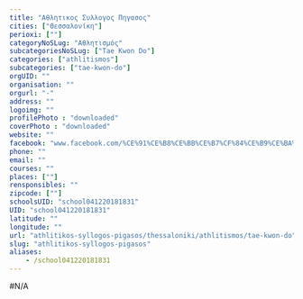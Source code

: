 ```yaml
---
title: "Αθλητικος Συλλογος Πηγασος"
cities: ["Θεσσαλονίκη"]
perioxi: [""]
categoryNoSLug: "Αθλητισμός"
subcategoriesNoSLug: ["Tae Kwon Do"]
categories: ["athlitismos"]
subcategories: ["tae-kwon-do"]
orgUID: ""
organisation: ""
orgurl: "-"
address: ""
logoimg: ""
profilePhoto : "downloaded"
coverPhoto : "downloaded"
website: ""
facebook: "www.facebook.com/%CE%91%CE%B8%CE%BB%CE%B7%CF%84%CE%B9%CE%BA%CE%BF%CF%82-%CE%A3%CF%85%CE%BB%CE%BB%CE%BF%CE%B3%CE%BF%CF%82-%CE%A0%CE%B7%CE%B3%CE%B1%CF%83%CE%BF%CF%82-278713078855390/"
phone: ""
email: ""
courses: ""
places: [""]
rensponsibles: ""
zipcode: [""]
schoolsUID: "school041220181831"
UID: "school041220181831"
latitude: ""
longitude: ""
url: "athlitikos-syllogos-pigasos/thessaloniki/athlitismos/tae-kwon-do"
slug: "athlitikos-syllogos-pigasos"
aliases:
    - /school041220181831
---
```





#N/A